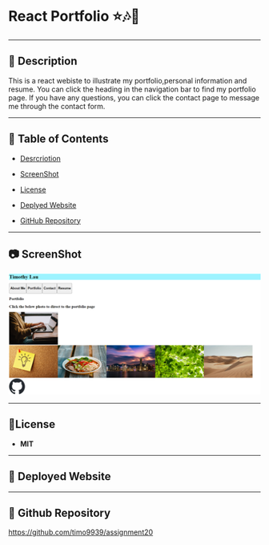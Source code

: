 # React Portfolio 	⭐🎶👦
***

## 💬 Description
This is a react webiste to illustrate my portfolio,personal information and resume. You can click the heading in the navigation bar to find my portfolio page. If you have any questions, you can click the contact page to message me through the contact form.

***

## 📙 Table of Contents
* [Desrcriotion](#description)

* [ScreenShot](#screenshot)

* [License](#📝license)

* [Deplyed Website](#📡-deployed-website)

* [GitHub Repository](#🔰-github-repository)

***
## 📷 ScreenShot
![ScreenCpature](./ScreenShot/ScreenCap20.PNG)

***
## 📝License
* **MIT**

***
## 📡 Deployed Website

***
## 🔰 Github Repository
https://github.com/timo9939/assignment20